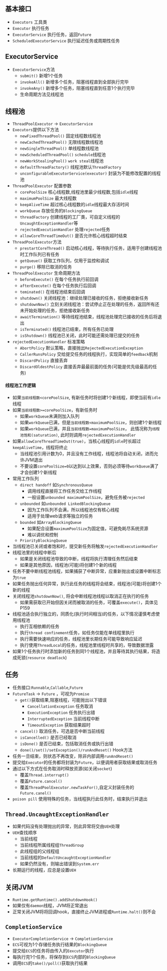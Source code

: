 ## 基本接口
- `Executors` 工具类
- `Executor` 执行任务
- `ExecutorService` 执行任务，返回`Future`
- `ScheduledExecutorService` 执行延迟任务或周期性任务

## ExecutorService
- `ExecutorService`方法
    - `submit()`     新增1个任务
    - `invokeAll()`  新增多个任务，阻塞线程直到全部执行完毕
    - `invokeAny()`  新增多个任务，阻塞线程直到任意1个执行完毕
    - 生命周期方法见线程池

## 线程池
- `ThreadPoolExecutor` -> `ExecutorService`
- `Executors`提供以下方法
    - `newFixedThreadPool()`     固定线程数线程池
    - `newCachedThreadPool()`    无限线程数线程池
    - `newSingleThreadPool()`    单线程数线程池
    - `newScheduledThreadPool()` `schedule`线程池
    - `newWorkStealingPool()`    `work steal`线程池
    - `defaultThreadFactory()`   线程池默认`ThreadFactory`
    - `unconfigurableExecutorService(executor)` 封装为不能修改配置的线程池
- `ThreadPoolExecutor` 配置参数
    - `corePoolSize`     核心线程数,线程池里最少线程数,包括`idle`线程
    - `maximumPoolSize`  最大线程数
    - `keepAliveTime`    超过核心线程数的`idle`线程最大存活时间
    - `workQueue`        存放任务的`BlockingQueue`
    - `threadFactory`    创建线程的工厂类，可自定义线程的`UncaughtExceptionHandler`等
    - `rejectedExecutionHandler` 处理`rejected`任务
    - `allowCoreThreadTimeOut()` 是否允许核心线程超时结束
- `ThreadPoolExecutor`方法
    - `prestartCoreThread()` 启动核心线程，等待执行任务，适用于创建线程池时工作队列已有任务
    - `getQueue()` 获取工作队列，仅用于监控和调试
    - `purge()` 移除已取消的任务
- `ThreadPoolExecutor` 生命周期方法
    - `beforeExecute()` 在每个任务执行前回调
    - `afterExecute()`  在每个任务执行后回调
    - `teminated()`     在线程池结束后回调
    - `shutdown()`      关闭线程池：继续处理已接收的任务，拒绝接收新任务
    - `shutdownNow()`   立刻关闭线程池：尝试停止正在处理的任务，返回所有还未开始处理的任务，拒绝接收新任务
    - `awaitTermination()`    等待线程池结束，线程池处理完已接收的任务后将退出
    - `isTerminated()` 线程池已结束，所有任务已处理
    - `isShutdown()`   线程池已关闭，此时可能还需处理已提交的任务
- `rejectedExecutionHandler` 标准策略
    - `AbortPolicy` 默认策略，直接抛出`RejectedExecutionException`
    - `CallerRunsPolicy` 交给提交任务的线程执行，实现简单的`feedback`机制
    - `DiscardPolicy` 直接丢弃
    - `DiscardOldestPolicy` 直接丢弃最最前面的任务(可能是优先级最高的任务)

#### 线程池工作逻辑
- 如果`当前线程数<corePoolSize`,  有新任务时将创建1个新线程，即使当前有`idle`线程
- 如果`当前线程数>=corePoolSize`，有新任务时
    - 如果`workQueue`未满则加入队列
    - 如果`workQueue`已满，但是`当前线程数<maximumPoolSize`，则创建1个新线程
    - 如果`workQueue`已满，并且`当前线程数=maximumPoolSize`，
      此情况称为`线程池饱和(saturation)`, 此时则调用`rejectedExecutionHandler`
- 如果`allowCoreThreadTimeOut(true)`，当核心线程的`idle`时长超过`keepAliveTime`，线程将终止
    - 当线程池引用计数为0，并且没有工作线程，线程池将自动关闭，进而允许JVM退出
    - 不要设置`corePoolSize=0`以达到以上效果，否则必须等待`workQueue`满了才会创建1个新线程
- 常用工作队列
    - `direct handoff` 如`SynchronousQueue`
        - 调用线程直接将工作任务交给工作线程
        - 一般设置`unbounded maximumPoolSize`，避免任务被`rejected`
    - `unbounded` 如`unbounded LinkedBlockingQueue`
        - 因为工作队列不会满，所以线程池仅有核心线程
        - 适用于处理web请求等独立的任务
    - `bounded`   如`ArrayBlockingQueue`
        - 如果配合设置`maximumPoolSize`为固定值，可避免耗尽系统资源
        - 难以调优和控制
    - `PriorityBlockingQueue`
- 当线程池已关闭或者饱和时，提交新任务将触发`rejectedExecutionHandler`
- 线程池里的线程中断后
     - 如果是关闭线程池导致的中断，线程将执行清理任务然后结束
     - 如果是其他原因，线程池(可能)将创建1个新的线程
- 任务不要中断线程池线程，如果捕获了中断异常，应重新抛出或设置中断标志为`true`
- 如果任务抛出任何异常，执行此任务的线程将会结束，线程池(可能)将创建1个新的线程
- 关闭线程池`shutdownNow()`, 将会中断线程池线程以取消正在执行的任务
    - 如果需获取已开始但因关闭而被取消的任务，可覆盖`execute()`，具体见P159 
- 线程池适合执行独立的，同质化(执行时间相当)的任务，以下情况谨慎考虑使用线程池
    -  执行互相依赖的任务
    -  执行`thread confinement`任务，如任务仅能在单线程里执行
    -  执行需要快速响应的任务，线程池里长期任务可能导致响应延迟
    -  执行使用`ThreadLocal`的任务，线程池里线程时共享的，导致数据泄露
- 如果1个任务执行时添加新的任务到同1个线程池，并且等待其执行结果，将造成死锁(`resource deadlock`)


## 任务
- 任务接口:`Runnable`,`Callable`,`Future`
- `FutureTask` -> `Future` ，可视为`Promise`
    - `get()`获取结果,阻塞线程，可能抛出以下错误
        - `CancellationException`  任务取消
        - `ExecutionException`     任务执行出错
        - `InterruptedException`   当前线程中断
        - `TimeoutException`       获取结果超时
    - `cancel()` 取消任务，可选是否中断当前线程
    - `isCancelled()` 是否已经取消
    - `isDone()` 是否已结束，包括取消任务或执行出错
    - `done()/set()/setException()/runAndReset()` Hook方法
- 任务一旦结束，则状态不再改变，除非内部调用`runAndReset()`
- 提交给`Executor`的任务都将封装为`Future`，以便调用者获取结果或取消任务
- 通过以下方式在任务取消时释放资源(如关闭`socket`)
    - 覆盖`Thread.interrupt()`
    - 覆盖`Future.cancel()`
    - 覆盖`ThreadPoolExecutor.newTaskFor()`,自定义封装任务的`Future.canel()`
- `poison pill` 使用特殊的任务，当线程执行此任务时，结束执行并退出

## `Thread.UncaughtExceptionHandler`
- 如果代码没有处理抛出的异常，则此异常将交由`UEH`处理
- `UEH`查找顺序
    - 当前线程
    - 当前线程所属线程组`ThreadGroup`
    - 此线程组的父线程组
    - 当前线程的`DefaultUncaughtExceptionHandler`
    - 如果仍然没有，则输出错误到`System.err`
- 长期运行的线程，应总是设置`UEH`

## 关闭JVM
- `Runtime.getRuntime().addShutdownHook()`
- 如果仅有`daemon`线程，JVM将正常退出
- 正常关闭JVM将将回调hook，直接终止JVM进程或`Runtime.halt()`则不会

## `CompletionService`
- `ExecutorCompletionService` -> `CompletionService`
- `ECS`可视为1个存储任务执行结果的`BlockingQueue`
- 提交给`ECS`的任务将由传入的`Eexcutor`执行
- 每执行完1个任务，将保存到`ECS`内部的`BlockingQueue`
- 调用`ECS`的`take()/poll()`获取执行结果
